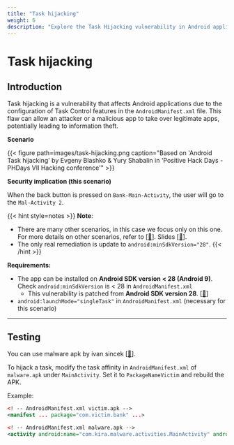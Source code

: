 ```yaml
---
title: "Task hijacking"
weight: 6
description: "Explore the Task Hijacking vulnerability in Android applications. Learn how misconfigured AndroidManifest.xml settings can allow malicious apps to take over legitimate ones, potentially leading to information theft."
---
```


# Task hijacking

## Introduction

Task hijacking is a vulnerability that affects Android applications due to the configuration of Task Control features in the `AndroidManifest.xml` file. This flaw can allow an attacker or a malicious app to take over legitimate apps, potentially leading to information theft.

**Scenario**

{{< figure path=images/task-hijacking.png caption="Based on 'Android Task hijacking' by Evgeny Blashko & Yury Shabalin in 'Positive Hack Days - PHDays VII Hacking conference'" >}}

**Security implication (this scenario)**

When the back button is pressed on `Bank-Main-Activity`, the user will go to the `Mal-Activity 2`.

{{< hint style=notes >}}
**Note**:&#x20;

* There are many other scenarios, in this case we focus only on this one. For more details on other scenarios, refer to \[[🔗](https://www.youtube.com/watch?v=lLBeoufO_Bc)]. Slides \[[🔗](https://www.slideshare.net/slideshow/android-task-hijacking/76515201)].
* The only real remediation is update to `android:minSdkVersion="28"`.
{{< /hint >}}

**Requirements:**

* The app can be installed on **Android SDK version < 28 (Android 9)**. Check `android:minSdkVersion` is < 28 in `AndroidManifest.xml`
  * This vulnerability is patched from **Android SDK version 28**. \[[🔗](https://developer.android.com/privacy-and-security/risks/strandhogg)]&#x20;
* `android:launchMode="singleTask"` in `AndroidManifest.xml` (necessary for this scenario)

---

## Testing

You can use malware apk by ivan sincek \[[🔗](https://github.com/ivan-sincek/malware-apk)].

To hijack a task, modify the task affinity in `AndroidManifest.xml` of `malware.apk` under `MainActivity`. Set it to `PackageNameVictim` and rebuild the APK.

Example:

```xml
<! -- AndroidManifest.xml victim.apk -->
<manifest ... package="com.victim.bank" ...>

<! -- AndroidManifest.xml malware.apk -->
<activity android:name="com.kira.malware.activities.MainActivity" android:exported="true" android:taskAffinity="com.victim.bank" ...>
```
